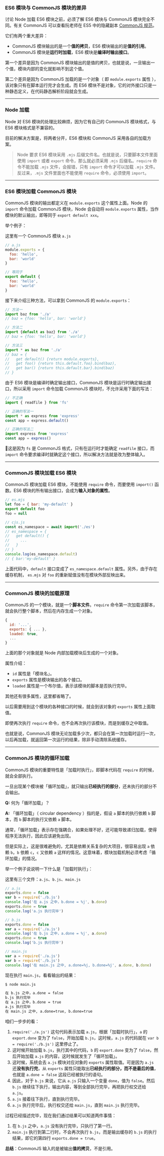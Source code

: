 ### ES6 模块与 CommonJS 模块的差异

讨论 Node 加载 ES6 模块之前，必须了解 ES6 模块与 CommonJS 模块完全不同。有关 CommonJS 可以查看阮老师在 ES5 中的隐藏副本 [CommonJS 规范](../NodeJS/CommonJS规范.md)。

它们有两个重大差异：

- CommonJS 模块输出的是一个**值的拷贝**，ES6 模块输出的是**值的引用**。
- CommonJS 模块是**运行时加载**，ES6 模块是**编译时输出接口**。

第一个差异是因为 CommonJS 模块输出的是值的拷贝，也就是说，一旦输出一个值，模块内部的变化就影响不到这个值。

第二个差异是因为 CommonJS 加载的是一个对象（ 即 `module.exports` 属性 ），该对象只有在脚本运行完才会生成。而 ES6 模块不是对象，它的对外接口只是一种静态定义，在代码静态解析阶段就会生成。

---

### Node 加载

Node 对 ES6 模块的处理比较麻烦，因为它有自己的 CommonJS 模块格式，与 ES6 模块格式是不兼容的。

目前的解决方案是，将两者分开，ES6 模块和 CommonJS 采用各自的加载方案。

> Node 要求 ES6 模块采用 `.mjs` 后缀文件名。也就是说，只要脚本文件里面使用 `import` 或者 `export` 命令，那么就必须采用 `.mjs` 后缀名。`require` 命令不能加载 `.mjs` 文件，会报错，只有 `import` 命令才可以加载 `.mjs` 文件。反过来，`.mjs` 文件里面也不能使用 `require` 命令，必须使用 `import`。

---

### ES6 模块加载 CommonJS 模块

CommonJS 模块的输出都定义在 `module.exports` 这个属性上面。Node 的 `import` 命令加载 CommonJS 模块，Node 会自动将 `module.exports` 属性，当作模块的默认输出，即等同于 `export default xxx`。

举个例子：

这里有一个 CommonJS 模块 `a.js`

```javascript
// a.js
module.exports = {
  foo: 'hello',
  bar: 'world'
}

// 等同于
export default {
  foo: 'hello',
  bar: 'world'
}
```

接下来介绍三种方法，可以拿到 CommonJS 的 `module.exports`：

```javascript
// 方法一
import baz from './a'
// baz = {foo: 'hello', bar: 'world'}

// 方法二
import {default as baz} from './a'
// baz = {foo: 'hello', bar: 'world'}

// 方法三
import * as baz from './a'
// baz = {
//   get default() {return module.exports},
//   get foo() {return this.default.foo}.bind(baz),
//   get bar() {return this.default.bar}.bind(baz)
// }
```

由于 ES6 模块是编译时确定输出接口，CommonJS 模块是运行时确定输出接口，所以采用 `import` 命令加载 CommonJS 模块时，不允许采用下面的写法：

```javascript
// 不正确
import { readfile } from 'fs'

// 正确的写法一
import * as express from 'express'
const app = express.default()

// 正确的写法二
import express from 'express'
const app = express()
```

这是因为 `fs` 是 CommonJS 格式，只有在运行时才能确定 `readfile` 接口，而 `import` 命令要求编译时就确定这个接口，所以解决方法就是改为整体输入。

---

### CommonJS 模块加载 ES6 模块

CommonJS 模块加载 ES6 模块，不能使用 `require` 命令，而要使用 `import()` 函数。ES6 模块的所有输出接口，会成为**输入对象的属性**。

```javascript
// es.mjs
let foo = { bar: 'my-default' }
export default foo
foo = null

// cjs.js
const es_namespace = await import('./es')
// es_namespace = {
//   get default() {
//     ...
//   }
// }
console.log(es_namespace.default)
// { bar:'my-default' }
```

上面代码中，`default` 接口变成了 `es_namespace.default` 属性。另外，由于存在缓存机制， `es.mjs` 对 `foo` 的重新赋值没有在模块外部反映出来。

---

### CommonJS 模块的加载原理

CommonJS 的一个模块，就是一个**脚本文件**。`require` 命令第一次加载该脚本，就会执行整个脚本，然后在内存生成一个对象。

```javascript
{
  id: '...',
  exports: { ... },
  loaded: true,
  ...
}
```

上面的那个对象就是 Node 内部加载模块后生成的一个对象。

属性介绍：

- `id` 属性是「模块名」。
- `exports` 属性是模块输出的各个接口。
- `loaded` 属性是一个布尔值，表示该模块的脚本是否执行完毕。

其他还有很多属性，这里都省略了。

以后需要用到这个模块的各种接口的时候，就会到该对象的 `exports` 属性上面取值。

即使再次执行 `require` 命令，也不会再次执行该模块，而是到缓存之中取值。

也就是说，CommonJS 模块无论加载多少次，都只会在第一次加载时运行一次，以后再加载，就返回第一次运行的结果，除非手动清除系统缓存。

---

### CommonJS 模块的循环加载

CommonJS 模块的重要特性是「加载时执行」，即脚本代码在 `require` 的时候，就会全部执行。

一旦出现某个模块被「循环加载」，就只输出**已经执行的部分**，还未执行的部分不会输出。

**Q:** 何为「循环加载」？

**A:** 「循环加载」（ circular dependency ）指的是，假设 `a` 脚本的执行依赖 `b` 脚本，而 `b` 脚本的执行又依赖 `a` 脚本。

通常，「循环加载」表示存在强耦合，如果处理不好，还可能导致递归加载，使得程序无法执行，因此应该避免出现。

但是实际上，这是很难避免的，尤其是依赖关系复杂的大项目，很容易出现 `a` 依赖 `b`，`b` 依赖 `c`，`c` 又依赖 `a` 这样的情况。这意味着，模块加载机制必须考虑「循环加载」的情况。

举一个例子说说明一下什么是「加载时执行」：

这里有三个文件：`a.js`、`b.js`、`main.js`

```javascript
// a.js
exports.done = false
var b = require('./b.js')
console.log('在 a.js 之中，b.done = %j', b.done)
exports.done = true
console.log('a.js 执行完毕')

// b.js
exports.done = false
var a = require('./a.js')
console.log('在 b.js 之中，a.done = %j', a.done)
exports.done = true
console.log('b.js 执行完毕')

// main.js
var a = require('./a.js')
var b = require('./b.js')
console.log('在 main.js 之中, a.done=%j, b.done=%j', a.done, b.done)
```

现在执行 `main.js`，看看输出的结果：

```bash
$ node main.js

在 b.js 之中，a.done = false
b.js 执行完毕
在 a.js 之中，b.done = true
a.js 执行完毕
在 main.js 之中, a.done=true, b.done=true
```

咱们一步步的看：

1. `require('./a.js')` 这句代码表示加载 `a.js`，根据「加载时执行」，`a` 的 `export.done` 变为了 `false`，开始加载 `b.js`，这时候，`a.js` 的代码就在 `var b = require('./b.js')` 这里停止了。
2. 这时候开始加载 `b.js`，执行其中的代码，`b` 的 `export.done` 变为了 `false`，然后开始加载 `a.js` 的内容，这时候就发生了「循环加载」。
3. 这时候，系统会去 `a.js` 模块对应对象的 `exports` 属性取值。可是因为 `a.js` 还**没有执行完**，从 `exports` 属性只能取出**已经执行的部分，而不是最后的值**，也就是 `a.done = false` 这段已经被执行的语句。
4. 因此，对于 `b.js` 来说，它从 `a.js` 只输入一个变量 `done`，值为 `false`。然后 `b.js` 继续往下执行，输出内容，等到全部执行完毕，再把执行权交还给 `a.js`。
5. `a.js` 接着往下执行，直到执行完毕。
6. `a.js` 执行完毕后，执行权交还给 `main.js`，直到 `main.js` 执行完毕。

过程已经描述完毕，现在我们通过结果可以知道两件事情：

1. 在 `b.js` 之中，`a.js` 没有执行完毕，只执行了第一行。
2. `main.js` 执行到第二行时，不会再次执行 `b.js`，而是输出缓存的 `b.js` 的执行结果，即它的第四行 `exports.done = true`。

**总结**：CommonJS 输入的是被输出**值的拷贝**，不是引用。